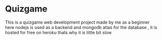 # Quizgame
This is a quizgame web development project made by me as a beginner
here nodejs is used as a backend and mongodb atlas for the database , it is hosted for free on heroku thats why it is little bit slow 
